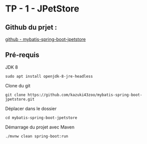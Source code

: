# TP - 1 - JPetStore


## Github du prjet :

[github - mybatis-spring-boot-jpetstore](https://github.com/kazuki43zoo/mybatis-spring-boot-jpetstore)

## Pré-requis

JDK 8 

```
sudo apt install openjdk-8-jre-headless
```

Clone du git

```
git clone https://github.com/kazuki43zoo/mybatis-spring-boot-jpetstore.git
```

Déplacer dans le dossier

```
cd mybatis-spring-boot-jpetstore
```

Démarrage du projet avec Maven

```
./mvnw clean spring-boot:run
```
